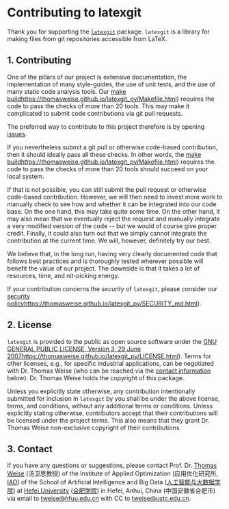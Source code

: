 # Contributing to latexgit

Thank you for supporting the [`latexgit`](https://thomasweise.github.io/latexgit_py) package.
`latexgit` is a library for making files from git repositories accessible from LaTeX.


## 1. Contributing

One of the pillars of our project is extensive documentation, the implementation of many style-guides, the use of unit tests, and the use of many static code analysis tools.
Our [make build](https://thomasweise.github.io/latexgit_py)https://thomasweise.github.io/latexgit_py/Makefile.html) requires the code to pass the checks of more than 20 tools.
This may make it complicated to submit code contributions via git pull requests.

The preferred way to contribute to this project therefore is by opening [issues](https://github.com/thomasWeise/latexgit_py/issues).

If you nevertheless submit a git pull or otherwise code-based contribution, then it should ideally pass all these checks.
In other words, the [make build](https://thomasweise.github.io/latexgit_py)https://thomasweise.github.io/latexgit_py/Makefile.html) requires the code to pass the checks of more than 20 tools should succeed on your local system.

If that is not possible, you can still submit the pull request or otherwise code-based contribution.
However, we will then need to invest more work to manually check to see how and whether it can be integrated into our code base.
On the one hand, this may take quite some time.
On the other hand, it may also mean that we eventually reject the request and manually integrate a very modified version of the code -- but we would of course give proper credit.
Finally, it could also turn out that we simply cannot integrate the contribution at the current time.
We will, however, definitely try our best.

We believe that, in the long run, having very clearly documented code that follows best practices and is thoroughly tested wherever possible will benefit the value of our project.
The downside is that it takes a lot of resources, time, and nit-picking energy.

If your contribution concerns the *security* of `latexgit`, please consider our [security policy](https://thomasweise.github.io/latexgit_py)https://thomasweise.github.io/latexgit_py/SECURITY_md.html).


## 2. License

`latexgit` is provided to the public as open source software under the [GNU GENERAL PUBLIC LICENSE, Version 3, 29 June 2007](https://thomasweise.github.io/latexgit_py)https://thomasweise.github.io/latexgit_py/LICENSE.html).
Terms for other licenses, e.g., for specific industrial applications, can be negotiated with Dr. Thomas Weise (who can be reached via the [contact information](#3-contact) below).
Dr. Thomas Weise holds the copyright of this package.

Unless you explicitly state otherwise, any contribution intentionally submitted for inclusion in `latexgit` by you shall be under the above license, terms, and conditions, without any additional terms or conditions.
Unless explicitly stating otherwise, contributors accept that their contributions will be licensed under the project terms.
This also means that they grant Dr. Thomas Weise non-exclusive copyright of their contributions.


## 3. Contact

If you have any questions or suggestions, please contact
Prof. Dr. [Thomas Weise](http://iao.hfuu.edu.cn/5) (汤卫思教授) of the 
Institute of Applied Optimization (应用优化研究所, [IAO](http://iao.hfuu.edu.cn)) of the
School of Artificial Intelligence and Big Data ([人工智能与大数据学院](http://www.hfuu.edu.cn/aibd/)) at
[Hefei University](http://www.hfuu.edu.cn/english/) ([合肥学院](http://www.hfuu.edu.cn/)) in
Hefei, Anhui, China (中国安徽省合肥市) via
email to [tweise@hfuu.edu.cn](mailto:tweise@hfuu.edu.cn) with CC to [tweise@ustc.edu.cn](mailto:tweise@ustc.edu.cn).
